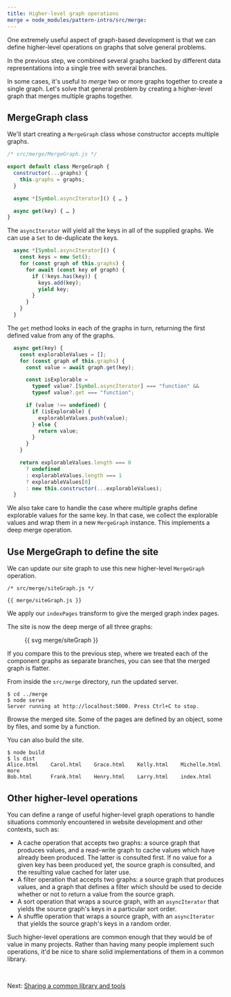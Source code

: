 ```yaml
---
title: Higher-level graph operations
merge = node_modules/pattern-intro/src/merge:
---
```


One extremely useful aspect of graph-based development is that we can define higher-level operations on graphs that solve general problems.

In the previous step, we combined several graphs backed by different data representations into a single tree with several branches.

In some cases, it's useful to _merge_ two or more graphs together to create a single graph. Let's solve that general problem by creating a higher-level graph that merges multiple graphs together.

## MergeGraph class

We'll start creating a `MergeGraph` class whose constructor accepts multiple graphs.

```js
/* src/merge/MergeGraph.js */

export default class MergeGraph {
  constructor(...graphs) {
    this.graphs = graphs;
  }

  async *[Symbol.asyncIterator]() { … }

  async get(key) { … }
}
```

The `asyncIterator` will yield all the keys in all of the supplied graphs. We can use a `Set` to de-duplicate the keys.

```js
  async *[Symbol.asyncIterator]() {
    const keys = new Set();
    for (const graph of this.graphs) {
      for await (const key of graph) {
        if (!keys.has(key)) {
          keys.add(key);
          yield key;
        }
      }
    }
  }
```

The `get` method looks in each of the graphs in turn, returning the first defined value from any of the graphs.

```js
  async get(key) {
    const explorableValues = [];
    for (const graph of this.graphs) {
      const value = await graph.get(key);

      const isExplorable =
        typeof value?.[Symbol.asyncIterator] === "function" &&
        typeof value?.get === "function";

      if (value !== undefined) {
        if (isExplorable) {
          explorableValues.push(value);
        } else {
          return value;
        }
      }
    }

    return explorableValues.length === 0
      ? undefined
      : explorableValues.length === 1
      ? explorableValues[0]
      : new this.constructor(...explorableValues);
  }
```

We also take care to handle the case where multiple graphs define explorable values for the same key. In that case, we collect the explorable values and wrap them in a new `MergeGraph` instance. This implements a deep merge operation.

## Use MergeGraph to define the site

We can update our site graph to use this new higher-level `MergeGraph` operation.

```{{'js'}}
/* src/merge/siteGraph.js */

{{ merge/siteGraph.js }}
```

We apply our `indexPages` transform to give the merged graph index pages.

The site is now the deep merge of all three graphs:

<figure>
{{ svg merge/siteGraph }}
</figure>

If you compare this to the previous step, where we treated each of the component graphs as separate branches, you can see that the merged graph is flatter.

<span class="tutorialStep"></span> From inside the `src/merge` directory, run the updated server.

```console
$ cd ../merge
$ node serve
Server running at http://localhost:5000. Press Ctrl+C to stop.
```

<span class="tutorialStep"></span> Browse the merged site. Some of the pages are defined by an object, some by files, and some by a function.

<span class="tutorialStep"></span> You can also build the site.

```console
$ node build
$ ls dist
Alice.html    Carol.html    Grace.html    Kelly.html    Michelle.html more
Bob.html      Frank.html    Henry.html    Larry.html    index.html
```

## Other higher-level operations

You can define a range of useful higher-level graph operations to handle situations commonly encountered in website development and other contexts, such as:

- A cache operation that accepts two graphs: a source graph that produces values, and a read-write graph to cache values which have already been produced. The latter is consulted first. If no value for a given key has been produced yet, the source graph is consulted, and the resulting value cached for later use.
- A filter operation that accepts two graphs: a source graph that produces values, and a graph that defines a filter which should be used to decide whether or not to return a value from the source graph.
- A sort operation that wraps a source graph, with an `asyncIterator` that yields the source graph's keys in a particular sort order.
- A shuffle operation that wraps a source graph, with an `asyncIterator` that yields the source graph's keys in a random order.

Such higher-level operations are common enough that they would be of value in many projects. Rather than having many people implement such operations, it'd be nice to share solid implementations of them in a common library.

&nbsp;

Next: [Sharing a common library and tools](sharing.html)
